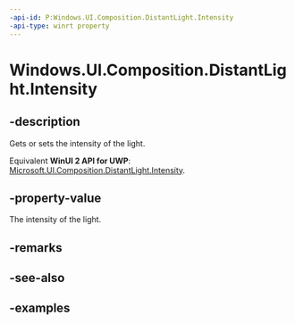 ```yaml
---
-api-id: P:Windows.UI.Composition.DistantLight.Intensity
-api-type: winrt property
---
```


<!-- Property syntax.
public float Intensity { get;  set; }
-->

# Windows.UI.Composition.DistantLight.Intensity

## -description

Gets or sets the intensity of the light.

Equivalent **WinUI 2 API for UWP**: [Microsoft.UI.Composition.DistantLight.Intensity](/windows/winui/api/microsoft.ui.composition.distantlight.intensity).

## -property-value

The intensity of the light.

## -remarks

## -see-also

## -examples

